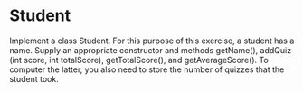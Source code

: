 # Student

Implement a class Student. For this purpose of this exercise, a student has a name. Supply an appropriate constructor and methods getName(), addQuiz (int score, int totalScore), getTotalScore(), and getAverageScore(). To computer the latter, you also need to store the number of quizzes that the student took. 
